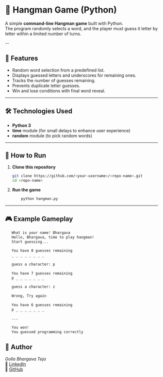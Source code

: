 # 🎯 Hangman Game (Python)

A simple **command-line Hangman game** built with Python.  
The program randomly selects a word, and the player must guess it letter by letter within a limited number of turns.

--

## 📌 Features
- Random word selection from a predefined list.
- Displays guessed letters and underscores for remaining ones.
- Tracks the number of guesses remaining.
- Prevents duplicate letter guesses.
- Win and lose conditions with final word reveal.

---

## 🛠️ Technologies Used
- **Python 3**
- **time** module (for small delays to enhance user experience)
- **random** module (to pick random words)

---

## 🚀 How to Run
1. **Clone this repository**
   ```bash
   git clone https://github.com/<your-username>/<repo-name>.git
   cd <repo-name>
2. **Run the game**
   ```bash
       python hangman.py
    ```
-------
##  🎮 Example Gameplay
   ```bash
      What is your name? Bhargava
      Hello, Bhargava, time to play hangman!
      Start guessing...
      
      You have 8 guesses remaining
      _ _ _ _ _ _ _ _ 
      
      guess a character: p
      
      You have 7 guesses remaining
      p _ _ _ _ _ _ _ 
      
      guess a character: z
      
      Wrong, Try again
      
      You have 6 guesses remaining
      p _ _ _ _ _ _ _ 
      
      ...
      
      You won!
      You guessed programming correctly
```
## 👤 Author
  *Golla Bhargava Teja*  
🔗 [LinkedIn](https://www.linkedin.com/in/golla-bhargava-teja/)  
🔗 [GitHub](https://github.com/<your-username>)


